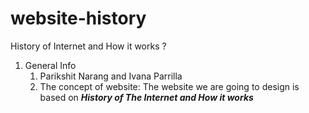 # website-history
History of Internet and How it works ?
1. General Info<br>
      1. Parikshit Narang and Ivana Parrilla<br>
   1. The concept of website: The website we are going to design is based on <i><b>History of The Internet and How it works</b></i>
